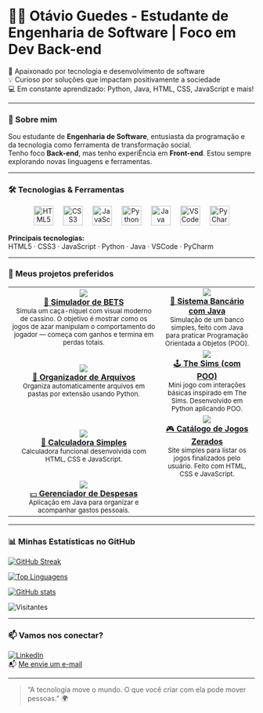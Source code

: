 # 👨‍💻 Otávio Guedes - Estudante de Engenharia de Software | Foco em Dev Back-end

🚀 Apaixonado por tecnologia e desenvolvimento de software  
💡 Curioso por soluções que impactam positivamente a sociedade  
💻 Em constante aprendizado: Python, Java, HTML, CSS, JavaScript e mais!

---

### 🧠 Sobre mim

Sou estudante de **Engenharia de Software**, entusiasta da programação e da tecnologia como ferramenta de transformação social.  
Tenho foco **Back-end**, mas tenho experiÊncia em **Front-end**. Estou sempre explorando novas linguagens e ferramentas.

---

### 🛠️ Tecnologias & Ferramentas

<div align="center">
  <img src="https://cdn.jsdelivr.net/gh/devicons/devicon/icons/html5/html5-original.svg" height="40" alt="HTML5 logo" />
  <img width="12" />
  <img src="https://cdn.jsdelivr.net/gh/devicons/devicon/icons/css3/css3-original.svg" height="40" alt="CSS3 logo" />
  <img width="12" />
  <img src="https://cdn.jsdelivr.net/gh/devicons/devicon/icons/javascript/javascript-original.svg" height="40" alt="JavaScript logo" />
  <img width="12" />
  <img src="https://cdn.jsdelivr.net/gh/devicons/devicon/icons/python/python-original.svg" height="40" alt="Python logo" />
  <img width="12" />
  <img src="https://cdn.jsdelivr.net/gh/devicons/devicon/icons/java/java-original.svg" height="40" alt="Java logo" />
  <img width="12" />
  <img src="https://cdn.jsdelivr.net/gh/devicons/devicon/icons/vscode/vscode-original.svg" height="40" alt="VSCode logo" />
  <img width="12" />
  <img src="https://cdn.jsdelivr.net/gh/devicons/devicon/icons/pycharm/pycharm-original.svg" height="40" alt="PyCharm logo" />
</div>

**Principais tecnologias:**  
HTML5 · CSS3 · JavaScript · Python · Java · VSCode · PyCharm

---

### 🚀 Meus projetos preferidos

<table>
  <tr>
    <td align="center">
      <a href="https://github.com/PandaLoko27/SimuladorDeBETS">
        <img src="https://img.shields.io/badge/-Simulador%20de%20BETS-111?style=for-the-badge&logo=python&logoColor=white" />
        <br/>
        🎰 <strong>Simulador de BETS</strong>
      </a>
      <br/>
      <sub>Simula um caça-níquel com visual moderno de cassino. O objetivo é mostrar como os jogos de azar manipulam o comportamento do jogador — começa com ganhos e termina em perdas totais.</sub>
    </td>
    <td align="center">
      <a href="https://github.com/PandaLoko27/sistema-bancario-java-poo">
        <img src="https://img.shields.io/badge/-Sistema%20Bancário-ED8B00?style=for-the-badge&logo=java&logoColor=white" />
        <br/>
        🏦 <strong>Sistema Bancário com Java</strong>
      </a>
      <br/>
      <sub>Simulação de um banco simples, feito com Java para praticar Programação Orientada a Objetos (POO).</sub>
    </td>
  </tr>
  <tr>
    <td align="center">
      <a href="https://github.com/PandaLoko27/MyOwnLilCodes--PYTHON-/blob/main/OrganizadorDeArquivos.py">
        <img src="https://img.shields.io/badge/-Organizador%20de%20Arquivos-306998?style=for-the-badge&logo=python&logoColor=white" />
        <br/>
        🔧 <strong>Organizador de Arquivos</strong>
      </a>
      <br/>
      <sub>Organiza automaticamente arquivos em pastas por extensão usando Python.</sub>
    </td>
    <td align="center">
      <a href="https://github.com/PandaLoko27/MyOwnLilCodes--PYTHON-/blob/main/TheSims.py">
        <img src="https://img.shields.io/badge/-The%20Sims%20(POO)-brightgreen?style=for-the-badge&logo=python&logoColor=white" />
        <br/>
        🕹️ <strong>The Sims (com POO)</strong>
      </a>
      <br/>
      <sub>Mini jogo com interações básicas inspirado em The Sims. Desenvolvido em Python aplicando POO.</sub>
    </td>
  </tr>
  <tr>
    <td align="center">
      <a href="https://github.com/PandaLoko27/MyOwnLilCodes--HTML-CSS/tree/main/Calculadora%20Simples">
        <img src="https://img.shields.io/badge/-Calculadora%20Simples-e34c26?style=for-the-badge&logo=html5&logoColor=white" />
        <br/>
        🧮 <strong>Calculadora Simples</strong>
      </a>
      <br/>
      <sub>Calculadora funcional desenvolvida com HTML, CSS e JavaScript.</sub>
    </td>
    <td align="center">
      <a href="https://github.com/PandaLoko27/MyOwnLilCodes--HTML-CSS/tree/main/Catalogo%20de%20jogos%20zerados">
        <img src="https://img.shields.io/badge/-Catálogo%20de%20Jogos-ff5722?style=for-the-badge&logo=javascript&logoColor=white" />
        <br/>
        🎮 <strong>Catálogo de Jogos Zerados</strong>
      </a>
      <br/>
      <sub>Site simples para listar os jogos finalizados pelo usuário. Feito com HTML, CSS e JavaScript.</sub>
    </td>
  </tr>
  <tr>
    <td align="center">
      <a href="https://github.com/PandaLoko27/MyOwnLilCodes--Java/tree/main/Gerenciador%20de%20despesas">
        <img src="https://img.shields.io/badge/-Gerenciador%20de%20Despesas-brown?style=for-the-badge&logo=java&logoColor=white" />
        <br/>
        💵 <strong>Gerenciador de Despesas</strong>
      </a>
      <br/>
      <sub>Aplicação em Java para organizar e acompanhar gastos pessoais.</sub>
    </td>
  </tr>
</table>

---

### 📊 Minhas Estatísticas no GitHub

[![GitHub Streak](https://streak-stats.demolab.com?user=PandaLoko27&theme=merko&locale=pt_BR&date_format=j%2Fn%5B%2FY%5D&card_width=500)](https://git.io/streak-stats)

[![Top Linguagens](https://github-readme-stats.vercel.app/api/top-langs/?username=PandaLoko27&langs_count=8&layout=compact&theme=merko)](https://github.com/PandaLoko27/github-readme-stats)

[![GitHub stats](https://github-readme-stats.vercel.app/api?username=PandaLoko27&show_icons=true&theme=merko&count_private=true)](https://github.com/PandaLoko27/github-readme-stats)

![Visitantes](https://komarev.com/ghpvc/?username=PandaLoko27&label=Visualiza%C3%A7%C3%B5es+do+perfil&color=green)

---

### 📫 Vamos nos conectar?

[![LinkedIn](https://img.shields.io/badge/LinkedIn-0077B5?logo=linkedin&logoColor=fff)](https://www.linkedin.com/in/otávio-araújo-aredes-guedes-ab44a4248/)  
📬 [Me envie um e-mail](mailto:otavioaredes62@gmail.com)

---

> “A tecnologia move o mundo. O que você criar com ela pode mover pessoas.” 🌍
